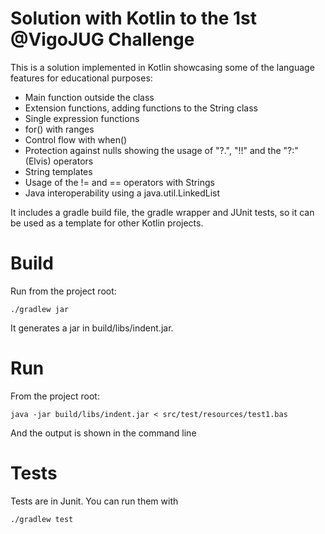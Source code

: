 Solution with Kotlin to the 1st @VigoJUG Challenge
==================================================

This is a solution implemented in Kotlin showcasing some of the language
features for educational purposes:

* Main function outside the class
* Extension functions, adding functions to the String class
* Single expression functions
* for() with ranges
* Control flow with when()
* Protection against nulls showing the usage of "?.", "!!" and the "?:" (Elvis)
  operators
* String templates
* Usage of the != and == operators with Strings
* Java interoperability using a java.util.LinkedList

It includes a gradle build file, the gradle wrapper and JUnit tests, so it can
be used as a template for other Kotlin projects.

Build
=====
Run from the project root:
```
./gradlew jar
```
It generates a jar in build/libs/indent.jar.

Run
===
From the project root:
```
java -jar build/libs/indent.jar < src/test/resources/test1.bas
```
And the output is shown in the command line

Tests
=====

Tests are in Junit. You can run them with
```
./gradlew test
```